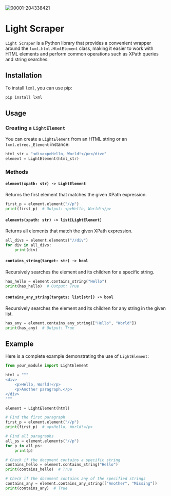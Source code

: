 ![00001-204338421](https://github.com/mcleeder/lightscraper/assets/68357049/13a1010d-bb0f-4d36-83f9-adb02f684e2c)

# Light Scraper

`Light Scraper` is a Python library that provides a convenient wrapper around the `lxml.html.HtmlElement` class, making it easier to work with HTML elements and perform common operations such as XPath queries and string searches.

## Installation

To install `lxml`, you can use pip:

```sh
pip install lxml
```

## Usage

### Creating a `LightElement`

You can create a `LightElement` from an HTML string or an `lxml.etree._Element` instance:

```python
html_str = "<div><p>Hello, World!</p></div>"
element = LightElement(html_str)
```

### Methods

#### `element(xpath: str) -> LightElement`

Returns the first element that matches the given XPath expression.

```python
first_p = element.element("//p")
print(first_p)  # Output: <p>Hello, World!</p>
```

#### `elements(xpath: str) -> list[LightElement]`

Returns all elements that match the given XPath expression.

```python
all_divs = element.elements("//div")
for div in all_divs:
    print(div)
```

#### `contains_string(target: str) -> bool`

Recursively searches the element and its children for a specific string.

```python
has_hello = element.contains_string("Hello")
print(has_hello)  # Output: True
```

#### `contains_any_string(targets: list[str]) -> bool`

Recursively searches the element and its children for any string in the given list.

```python
has_any = element.contains_any_string(["Hello", "World"])
print(has_any)  # Output: True
```

## Example

Here is a complete example demonstrating the use of `LightElement`:

```python
from your_module import LightElement

html = """
<div>
    <p>Hello, World!</p>
    <p>Another paragraph.</p>
</div>
"""

element = LightElement(html)

# Find the first paragraph
first_p = element.element("//p")
print(first_p)  # <p>Hello, World!</p>

# Find all paragraphs
all_ps = element.elements("//p")
for p in all_ps:
    print(p)

# Check if the document contains a specific string
contains_hello = element.contains_string("Hello")
print(contains_hello)  # True

# Check if the document contains any of the specified strings
contains_any = element.contains_any_string(["Another", "Missing"])
print(contains_any)  # True
```
